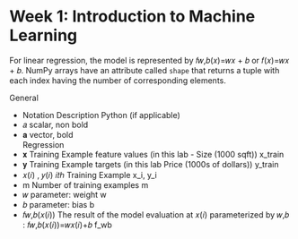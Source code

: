 # Week 1: Introduction to Machine Learning

For linear regression, the model is represented by 𝑓𝑤,𝑏(𝑥)=𝑤𝑥 + 𝑏 	 or 𝑓(𝑥)=𝑤𝑥 + 𝑏.
NumPy arrays have an attribute called ```shape``` that returns a tuple with each index having the number of corresponding elements.


General
- Notation	Description	Python (if applicable)
- 𝑎 	scalar, non bold	
- 𝐚 	vector, bold	
Regression		
- 𝐱 	Training Example feature values (in this lab - Size (1000 sqft))	x_train
- 𝐲 	Training Example targets (in this lab Price (1000s of dollars))	y_train
- 𝑥(𝑖) ,  𝑦(𝑖) 	 𝑖𝑡ℎ Training Example	x_i, y_i
- m	Number of training examples	m
- 𝑤 	parameter: weight	w
- 𝑏 	parameter: bias	b
- 𝑓𝑤,𝑏(𝑥(𝑖)) 	The result of the model evaluation at  𝑥(𝑖)  parameterized by  𝑤,𝑏 :  𝑓𝑤,𝑏(𝑥(𝑖))=𝑤𝑥(𝑖)+𝑏 	f_wb
